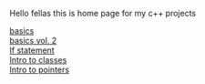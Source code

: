 Hello fellas this is home page for my c++ projects

[basics](basics) <br>
[basics vol. 2](basics2) <br>
[If statement](ifstatement) <br>
[Intro to classes](introtoclasses) <br>
[Intro to pointers](introtopointers)
